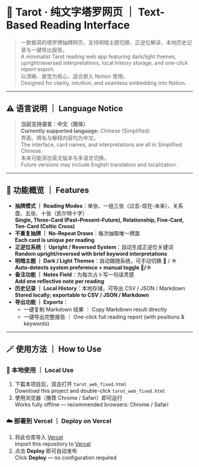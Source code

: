 
# 🌙 Tarot · 纯文字塔罗网页 ｜ Text-Based Reading Interface

> 一款极简的塔罗牌抽牌网页，支持明暗主题切换、正逆位解读、本地历史记录与一键导出报告。  
> A minimalist Tarot reading web app featuring dark/light themes, upright/reversed interpretations, local history storage, and one-click report export.  
> 以清晰、直觉为核心，适合嵌入 Notion 使用。  
> Designed for clarity, intuition, and seamless embedding into Notion.

---

## ⚠️ 语言说明 ｜ Language Notice
> **当前支持语言：中文（简体）**  
> **Currently supported language:** Chinese (Simplified)  
> 界面、牌名与解释内容均为中文。  
> The interface, card names, and interpretations are all in Simplified Chinese.  
> 未来可能添加英文版本与多语言切换。  
> Future versions may include English translation and localization.

---

## 🧩 功能概览 ｜ Features
- **抽牌模式 ｜ Reading Modes**：单张、一组三张（过去-现在-未来）、关系盘、五张、十张（凯尔特十字）  
  **Single, Three-Card (Past–Present–Future), Relationship, Five-Card, Ten-Card (Celtic Cross)**  
- **不重复抽牌 ｜ No-Repeat Draws**：每次抽取唯一牌面  
  **Each card is unique per reading**  
- **正逆位系统 ｜ Upright / Reversed System**：自动生成正逆位关键词  
  **Random upright/reversed with brief keyword interpretations**  
- **明暗主题 ｜ Dark / Light Themes**：自动跟随系统，可手动切换 🌙 / ☀️  
  **Auto-detects system preference + manual toggle 🌙/☀️**  
- **备注功能 ｜ Notes Field**：为每次占卜写一句话灵感  
  **Add one reflective note per reading**  
- **历史记录 ｜ Local History**：本地存储，可导出 CSV / JSON / Markdown  
  **Stored locally; exportable to CSV / JSON / Markdown**  
- **导出功能 ｜ Exports**：  
  - 一键复制 Markdown 结果 ｜ Copy Markdown result directly  
  - 一键导出完整报告 ｜ One-click full reading report (with positions & keywords)

---

## 🪄 使用方法 ｜ How to Use

### 📁 本地使用 ｜ Local Use
1. 下载本项目后，双击打开 `tarot_web_fixed.html`  
   Download this project and double-click `tarot_web_fixed.html`  
2. 使用浏览器（推荐 Chrome / Safari）即可运行  
   Works fully offline — recommended browsers: Chrome / Safari  

### ☁️ 部署到 Vercel ｜ Deploy on Vercel
1. 将此仓库导入 [Vercel](https://vercel.com)  
   Import this repository to [Vercel](https://vercel.com)  
2. 点击 **Deploy** 即可自动发布  
   Click **Deploy** — no configuration required  
